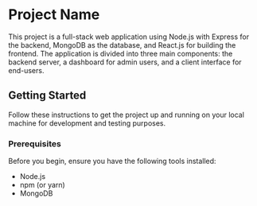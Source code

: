 # Project Name

This project is a full-stack web application using Node.js with Express for the backend, MongoDB as the database, and React.js for building the frontend. The application is divided into three main components: the backend server, a dashboard for admin users, and a client interface for end-users.

## Getting Started

Follow these instructions to get the project up and running on your local machine for development and testing purposes.

### Prerequisites

Before you begin, ensure you have the following tools installed:
- Node.js
- npm (or yarn)
- MongoDB


